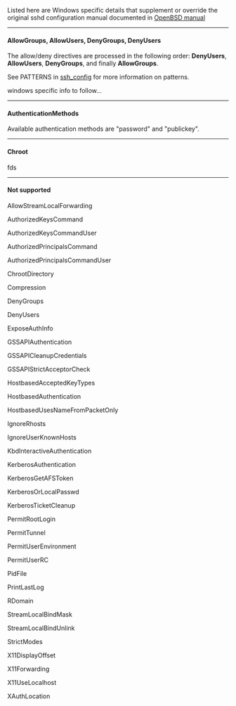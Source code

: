 Listed here are Windows specific details that supplement or override the original sshd configuration manual documented in [OpenBSD manual](https://man.openbsd.org/sshd_config)
_______
#### AllowGroups, AllowUsers, DenyGroups, DenyUsers
The allow/deny directives are processed in the following order: **DenyUsers**, **AllowUsers**, **DenyGroups**, and finally **AllowGroups**. 

See PATTERNS in [ssh_config](http://man.openbsd.org/ssh_config.5#PATTERNS) for more information on patterns.

windows specific info to follow...
______
#### AuthenticationMethods
Available authentication methods are "password" and "publickey".
______
#### Chroot
fds
______
#### Not supported
AllowStreamLocalForwarding

AuthorizedKeysCommand

AuthorizedKeysCommandUser

AuthorizedPrincipalsCommand

AuthorizedPrincipalsCommandUser

ChrootDirectory

Compression

DenyGroups

DenyUsers

ExposeAuthInfo

GSSAPIAuthentication

GSSAPICleanupCredentials

GSSAPIStrictAcceptorCheck

HostbasedAcceptedKeyTypes

HostbasedAuthentication

HostbasedUsesNameFromPacketOnly

IgnoreRhosts

IgnoreUserKnownHosts

KbdInteractiveAuthentication

KerberosAuthentication

KerberosGetAFSToken

KerberosOrLocalPasswd

KerberosTicketCleanup

PermitRootLogin

PermitTunnel

PermitUserEnvironment

PermitUserRC

PidFile

PrintLastLog

RDomain

StreamLocalBindMask

StreamLocalBindUnlink

StrictModes

X11DisplayOffset

X11Forwarding

X11UseLocalhost

XAuthLocation







